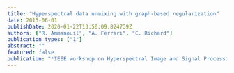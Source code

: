 ```yaml
---
title: "Hyperspectral data unmixing with graph-based regularization"
date: 2015-06-01
publishDate: 2020-01-22T13:50:09.824739Z
authors: ["R. Ammanouil", "A. Ferrari", "C. Richard"]
publication_types: ["1"]
abstract: ""
featured: false
publication: "*IEEE workshop on Hyperspectral Image and Signal Processing: Evolution in Remote Sensing (WHISPERS)*"
---
```


